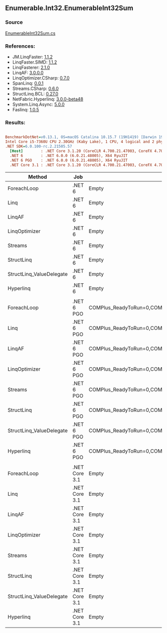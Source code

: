 ﻿## Enumerable.Int32.EnumerableInt32Sum

### Source
[EnumerableInt32Sum.cs](../LinqBenchmarks/Enumerable/Int32/EnumerableInt32Sum.cs)

### References:
- JM.LinqFaster: [1.1.2](https://www.nuget.org/packages/JM.LinqFaster/1.1.2)
- LinqFaster.SIMD: [1.1.2](https://www.nuget.org/packages/LinqFaster.SIMD/1.0.3)
- LinqFasterer: [2.1.0](https://www.nuget.org/packages/LinqFasterer/2.1.0)
- LinqAF: [3.0.0.0](https://www.nuget.org/packages/LinqAF/3.0.0.0)
- LinqOptimizer.CSharp: [0.7.0](https://www.nuget.org/packages/LinqOptimizer.CSharp/0.7.0)
- SpanLinq: [0.0.1](https://www.nuget.org/packages/SpanLinq/0.0.1)
- Streams.CSharp: [0.6.0](https://www.nuget.org/packages/Streams.CSharp/0.6.0)
- StructLinq.BCL: [0.27.0](https://www.nuget.org/packages/StructLinq/0.27.0)
- NetFabric.Hyperlinq: [3.0.0-beta48](https://www.nuget.org/packages/NetFabric.Hyperlinq/3.0.0-beta48)
- System.Linq.Async: [5.0.0](https://www.nuget.org/packages/System.Linq.Async/5.0.0)
- Faslinq: [1.0.5](https://www.nuget.org/packages/Faslinq/1.0.5)

### Results:
``` ini

BenchmarkDotNet=v0.13.1, OS=macOS Catalina 10.15.7 (19H1419) [Darwin 19.6.0]
Intel Core i5-7360U CPU 2.30GHz (Kaby Lake), 1 CPU, 4 logical and 2 physical cores
.NET SDK=6.0.100-rc.2.21505.57
  [Host]        : .NET Core 3.1.20 (CoreCLR 4.700.21.47003, CoreFX 4.700.21.47101), X64 RyuJIT
  .NET 6        : .NET 6.0.0 (6.0.21.48005), X64 RyuJIT
  .NET 6 PGO    : .NET 6.0.0 (6.0.21.48005), X64 RyuJIT
  .NET Core 3.1 : .NET Core 3.1.20 (CoreCLR 4.700.21.47003, CoreFX 4.700.21.47101), X64 RyuJIT


```
|                   Method |           Job |                                                   EnvironmentVariables |       Runtime | Count |       Mean |   Error |  StdDev |        Ratio | RatioSD |  Gen 0 | Allocated |
|------------------------- |-------------- |----------------------------------------------------------------------- |-------------- |------ |-----------:|--------:|--------:|-------------:|--------:|-------:|----------:|
|              ForeachLoop |        .NET 6 |                                                                  Empty |      .NET 6.0 |   100 |   583.9 ns | 2.52 ns | 2.35 ns |     baseline |         | 0.0191 |      40 B |
|                     Linq |        .NET 6 |                                                                  Empty |      .NET 6.0 |   100 |   507.4 ns | 0.85 ns | 0.67 ns | 1.15x faster |   0.00x | 0.0191 |      40 B |
|                   LinqAF |        .NET 6 |                                                                  Empty |      .NET 6.0 |   100 |   624.5 ns | 3.15 ns | 2.95 ns | 1.07x slower |   0.00x | 0.0191 |      40 B |
|            LinqOptimizer |        .NET 6 |                                                                  Empty |      .NET 6.0 |   100 | 1,059.6 ns | 2.22 ns | 1.85 ns | 1.81x slower |   0.01x | 0.0305 |      64 B |
|                  Streams |        .NET 6 |                                                                  Empty |      .NET 6.0 |   100 |   720.8 ns | 4.23 ns | 3.95 ns | 1.23x slower |   0.01x | 0.1183 |     248 B |
|               StructLinq |        .NET 6 |                                                                  Empty |      .NET 6.0 |   100 |   604.8 ns | 2.70 ns | 2.39 ns | 1.04x slower |   0.01x | 0.0305 |      64 B |
| StructLinq_ValueDelegate |        .NET 6 |                                                                  Empty |      .NET 6.0 |   100 |   588.3 ns | 2.96 ns | 2.62 ns | 1.01x slower |   0.01x | 0.0191 |      40 B |
|                Hyperlinq |        .NET 6 |                                                                  Empty |      .NET 6.0 |   100 |   561.2 ns | 2.24 ns | 1.99 ns | 1.04x faster |   0.01x | 0.0191 |      40 B |
|                          |               |                                                                        |               |       |            |         |         |              |         |        |           |
|              ForeachLoop |    .NET 6 PGO | COMPlus_ReadyToRun=0,COMPlus_TC_QuickJitForLoops=1,COMPlus_TieredPGO=1 |      .NET 6.0 |   100 |   272.9 ns | 0.84 ns | 0.75 ns |     baseline |         | 0.0191 |      40 B |
|                     Linq |    .NET 6 PGO | COMPlus_ReadyToRun=0,COMPlus_TC_QuickJitForLoops=1,COMPlus_TieredPGO=1 |      .NET 6.0 |   100 |   274.9 ns | 1.66 ns | 1.55 ns | 1.01x slower |   0.01x | 0.0191 |      40 B |
|                   LinqAF |    .NET 6 PGO | COMPlus_ReadyToRun=0,COMPlus_TC_QuickJitForLoops=1,COMPlus_TieredPGO=1 |      .NET 6.0 |   100 |   310.0 ns | 0.48 ns | 0.37 ns | 1.14x slower |   0.00x | 0.0191 |      40 B |
|            LinqOptimizer |    .NET 6 PGO | COMPlus_ReadyToRun=0,COMPlus_TC_QuickJitForLoops=1,COMPlus_TieredPGO=1 |      .NET 6.0 |   100 | 1,048.9 ns | 9.52 ns | 8.44 ns | 3.84x slower |   0.03x | 0.0305 |      64 B |
|                  Streams |    .NET 6 PGO | COMPlus_ReadyToRun=0,COMPlus_TC_QuickJitForLoops=1,COMPlus_TieredPGO=1 |      .NET 6.0 |   100 |   439.3 ns | 2.48 ns | 2.20 ns | 1.61x slower |   0.01x | 0.1183 |     248 B |
|               StructLinq |    .NET 6 PGO | COMPlus_ReadyToRun=0,COMPlus_TC_QuickJitForLoops=1,COMPlus_TieredPGO=1 |      .NET 6.0 |   100 |   285.8 ns | 1.07 ns | 0.84 ns | 1.05x slower |   0.00x | 0.0305 |      64 B |
| StructLinq_ValueDelegate |    .NET 6 PGO | COMPlus_ReadyToRun=0,COMPlus_TC_QuickJitForLoops=1,COMPlus_TieredPGO=1 |      .NET 6.0 |   100 |   276.3 ns | 1.02 ns | 0.90 ns | 1.01x slower |   0.00x | 0.0191 |      40 B |
|                Hyperlinq |    .NET 6 PGO | COMPlus_ReadyToRun=0,COMPlus_TC_QuickJitForLoops=1,COMPlus_TieredPGO=1 |      .NET 6.0 |   100 |   245.4 ns | 0.39 ns | 0.31 ns | 1.11x faster |   0.00x | 0.0191 |      40 B |
|                          |               |                                                                        |               |       |            |         |         |              |         |        |           |
|              ForeachLoop | .NET Core 3.1 |                                                                  Empty | .NET Core 3.1 |   100 |   643.0 ns | 4.01 ns | 3.56 ns |     baseline |         | 0.0191 |      40 B |
|                     Linq | .NET Core 3.1 |                                                                  Empty | .NET Core 3.1 |   100 |   592.8 ns | 2.18 ns | 2.04 ns | 1.08x faster |   0.01x | 0.0191 |      40 B |
|                   LinqAF | .NET Core 3.1 |                                                                  Empty | .NET Core 3.1 |   100 |   564.2 ns | 2.40 ns | 2.12 ns | 1.14x faster |   0.01x | 0.0191 |      40 B |
|            LinqOptimizer | .NET Core 3.1 |                                                                  Empty | .NET Core 3.1 |   100 | 1,207.0 ns | 7.83 ns | 6.94 ns | 1.88x slower |   0.01x | 0.0458 |      96 B |
|                  Streams | .NET Core 3.1 |                                                                  Empty | .NET Core 3.1 |   100 |   784.1 ns | 3.80 ns | 3.37 ns | 1.22x slower |   0.01x | 0.1183 |     248 B |
|               StructLinq | .NET Core 3.1 |                                                                  Empty | .NET Core 3.1 |   100 |   661.2 ns | 3.34 ns | 2.96 ns | 1.03x slower |   0.01x | 0.0305 |      64 B |
| StructLinq_ValueDelegate | .NET Core 3.1 |                                                                  Empty | .NET Core 3.1 |   100 |   537.8 ns | 2.57 ns | 2.28 ns | 1.20x faster |   0.01x | 0.0191 |      40 B |
|                Hyperlinq | .NET Core 3.1 |                                                                  Empty | .NET Core 3.1 |   100 |   596.4 ns | 2.50 ns | 2.09 ns | 1.08x faster |   0.00x | 0.0191 |      40 B |
